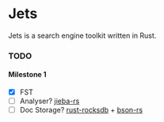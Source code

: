 # Jets
Jets is a search engine toolkit written in Rust.

### TODO

#### Milestone 1

- [x] FST
 - [ ] Analyser? [jieba-rs](https://github.com/messense/jieba-rs)
 - [ ] Doc Storage? [rust-rocksdb](https://github.com/rust-rocksdb/rust-rocksdb) + [bson-rs](https://github.com/zonyitoo/bson-rs)
